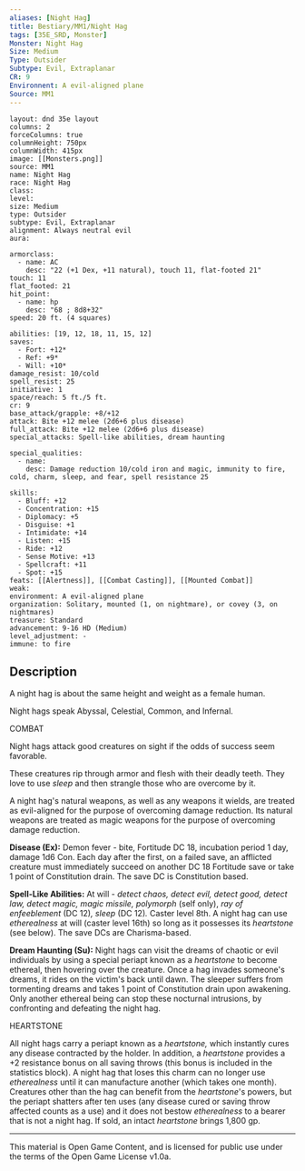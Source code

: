 ```yaml
---
aliases: [Night Hag]
title: Bestiary/MM1/Night Hag
tags: [35E_SRD, Monster]
Monster: Night Hag
Size: Medium
Type: Outsider
Subtype: Evil, Extraplanar
CR: 9
Environnent: A evil-aligned plane
Source: MM1
---
```


```statblock
layout: dnd 35e layout
columns: 2
forceColumns: true
columnHeight: 750px
columnWidth: 415px
image: [[Monsters.png]]
source: MM1
name: Night Hag
race: Night Hag
class: 
level: 
size: Medium
type: Outsider
subtype: Evil, Extraplanar
alignment: Always neutral evil
aura: 

armorclass:
  - name: AC
    desc: "22 (+1 Dex, +11 natural), touch 11, flat-footed 21"
touch: 11
flat_footed: 21
hit_point:
  - name: hp
    desc: "68 ; 8d8+32"
speed: 20 ft. (4 squares)

abilities: [19, 12, 18, 11, 15, 12]
saves:
  - Fort: +12*
  - Ref: +9*
  - Will: +10*
damage_resist: 10/cold
spell_resist: 25
initiative: 1
space/reach: 5 ft./5 ft.
cr: 9
base_attack/grapple: +8/+12
attack: Bite +12 melee (2d6+6 plus disease)
full_attack: Bite +12 melee (2d6+6 plus disease)
special_attacks: Spell-like abilities, dream haunting

special_qualities:
  - name: 
    desc: Damage reduction 10/cold iron and magic, immunity to fire, cold, charm, sleep, and fear, spell resistance 25

skills:
  - Bluff: +12
  - Concentration: +15
  - Diplomacy: +5
  - Disguise: +1
  - Intimidate: +14
  - Listen: +15
  - Ride: +12
  - Sense Motive: +13
  - Spellcraft: +11
  - Spot: +15
feats: [[Alertness]], [[Combat Casting]], [[Mounted Combat]]
weak: 
environment: A evil-aligned plane
organization: Solitary, mounted (1, on nightmare), or covey (3, on nightmares)
treasure: Standard
advancement: 9-16 HD (Medium)
level_adjustment: -
immune: to fire
```

## Description

<p>A night hag is about the same height and weight as a female human.</p>
<p>Night hags speak Abyssal, Celestial, Common, and Infernal.</p>
<p>COMBAT</p>
<p>Night hags attack good creatures on sight if the odds of success seem favorable.</p>
<p>These creatures rip through armor and flesh with their deadly teeth. They love to use <i>sleep</i> and then strangle those who are overcome by it.</p>
<p>A night hag's natural weapons, as well as any weapons it wields, are treated as evil-aligned for the purpose of overcoming damage reduction. Its natural weapons are treated as magic weapons for the purpose of overcoming damage reduction.</p>
<p>
            <b>Disease (Ex):</b> Demon fever - bite, Fortitude DC 18, incubation period 1 day, damage 1d6 Con. Each day after the first, on a failed save, an afflicted creature must immediately succeed on another DC 18 Fortitude save or take 1 point of Constitution drain. The save DC is Constitution based.</p>
<p>
            <b>Spell-Like Abilities:</b> At will - <i>detect chaos, detect evil, detect good, detect law, detect magic, magic missile, polymorph</i> (self only), <i>ray of enfeeblement</i> (DC 12)<i>, sleep</i> (DC 12)<i>.</i> Caster level 8th. A night hag can use <i>etherealness</i> at will (caster level 16th) so long as it possesses its <i>heartstone</i> (see below). The save DCs are Charisma-based.</p>
<p>
            <b>Dream Haunting (Su):</b> Night hags can visit the dreams of chaotic or evil individuals by using a special periapt known as a <i>heartstone</i> to become ethereal, then hovering over the creature. Once a hag invades someone's dreams, it rides on the victim's back until dawn. The sleeper suffers from tormenting dreams and takes 1 point of Constitution drain upon awakening. Only another ethereal being can stop these nocturnal intrusions, by confronting and defeating the night hag.</p>
<p>HEARTSTONE</p>
<p>All night hags carry a periapt known as a <i>heartstone,</i> which instantly cures any disease contracted by the holder. In addition, a <i>heartstone</i> provides a +2 resistance bonus on all saving throws (this bonus is included in the statistics block). A night hag that loses this charm can no longer use <i>etherealness</i> until it can manufacture another (which takes one month). Creatures other than the hag can benefit from the <i>heartstone</i>'s powers, but the periapt shatters after ten uses (any disease cured or saving throw affected counts as a use) and it does not bestow <i>etherealness</i> to a bearer that is not a night hag. If sold, an intact <i>heartstone</i> brings 1,800 gp.</p>

---

This material is Open Game Content, and is licensed for public use under
the terms of the Open Game License v1.0a.
